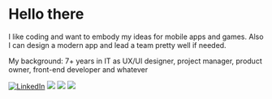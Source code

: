 # Hello there

I like coding and want to embody my ideas for mobile apps and games.
Also I can design a modern app and lead a team pretty well if needed.

My background: 7+ years in IT as UX/UI designer, project manager, product owner, front-end developer and whatever

<p>
  <a href="https://www.linkedin.com/in/pavelraspaev"><img src="https://img.shields.io/badge/LinkedIn--_.svg?style=social&logo=linkedin" alt="LinkedIn"></a>
  <a href="#"><img src="https://img.shields.io/badge/Mobile%20Design-Expert-_.svg?color=blue"></a>
  <a href="#"><img src="https://img.shields.io/badge/Swift-Enthusiast-_.svg?logo=swift&color=critical"></a>
  <a href="#"><img src="https://img.shields.io/badge/Team%20Lead-Godlike-_.svg?color=ff69b4"></a>
</p>
